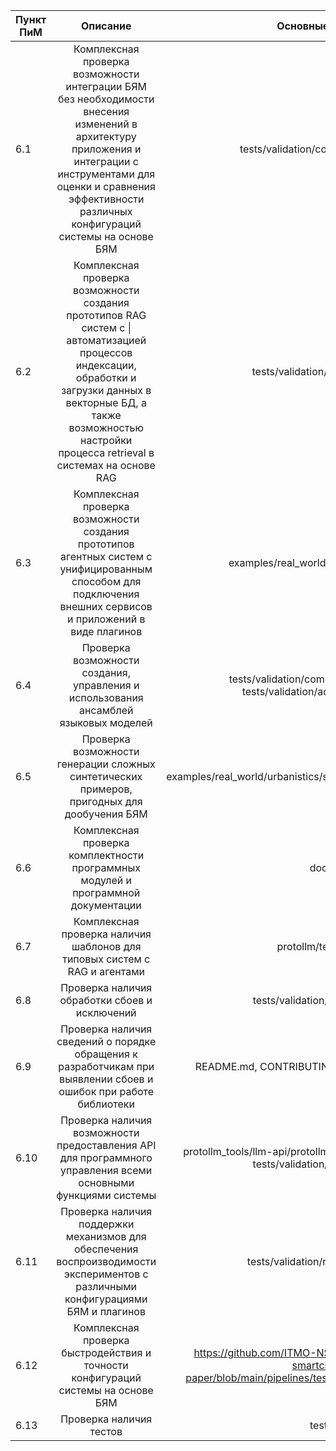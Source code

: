 | Пункт ПиМ |                                                                                                              Описание                                                                                                             |                                                                        Основные файлы                                                                        |
|-----------|:---------------------------------------------------------------------------------------------------------------------------------------------------------------------------------------------------------------------------------:|:------------------------------------------------------------------------------------------------------------------------------------------------------------:|
| 6.1       | Комплексная проверка возможности интеграции БЯМ  без необходимости внесения изменений в архитектуру приложения  и интеграции с инструментами для оценки  и сравнения эффективности различных конфигураций системы на основе БЯМ   |                                                              tests/validation/complex_check.py                                                               |
| 6.2       | Комплексная проверка возможности создания прототипов RAG систем с \| автоматизацией процессов индексации, обработки и загрузки данных в векторные БД,  а также возможностью настройки процесса retrieval в системах на основе RAG |                                      tests/validation/rag_check.py |
| 6.3       | Комплексная проверка возможности создания прототипов агентных систем  с унифицированным способом для подключения  внешних сервисов и приложений в виде плагинов                                                                   |                                                            examples/real_world/chemical_pipeline                                                             |
| 6.4       | Проверка возможности создания, управления и использования ансамблей языковых моделей                                                                                                                                              |                                           tests/validation/complex_check_ens.py tests/validation/admin_config.yml                                            |
| 6.5       | Проверка возможности генерации сложных синтетических примеров, пригодных для дообучения БЯМ                                                                                                                                       |                                                examples/real_world/urbanistics/synthetic_rag_query_example.py                                                |
| 6.6       | Комплексная проверка комплектности программных модулей и программной документации                                                                                                                                                 |                                                                             docs                                                                             |
| 6.7       | Комплексная проверка наличия шаблонов для типовых систем с RAG и агентами                                                                                                                                                         |                                                                      protollm/templates                                                                      |
| 6.8       | Проверка наличия обработки сбоев и исключений                                                                                                                                                                                     |                                                                tests/validation/fail_check.py                                                                |
| 6.9       | Проверка наличия сведений о порядке обращения к разработчикам  при выявлении сбоев и ошибок при работе библиотеки                                                                                                                 |                                                         README.md, CONTRIBUTING.py, ISSUES_TEMPLATE                                                          |
| 6.10      | Проверка наличия возможности предоставления API для программного  управления всеми основными функциями системы                                                                                                                    |                                            protollm_tools/llm-api/protollm_api/backend/endpoints.py, tests/validation/api_check.py                                            |
| 6.11      | Проверка наличия поддержки механизмов для обеспечения воспроизводимости  экспериментов с различными конфигурациями БЯМ и плагинов                                                                                                 |                                                               tests/validation/repro_check.py                                                                |
| 6.12      | Комплексная проверка быстродействия и точности конфигураций системы на основе БЯМ                                                                                                                                                 |                     https://github.com/ITMO-NSS-team/llm-agents-for-smartcities-paper/blob/main/pipelines/tests/tests_for_experiments.py                     |
| 6.13      | Проверка наличия тестов                                                                                                                                                                                                           |                                                                            tests                                                                             |